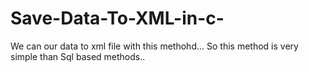 # Save-Data-To-XML-in-c-
We can our data to xml file with this methohd... So this method is very simple than Sql based methods..

